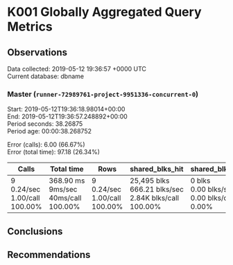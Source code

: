 # K001 Globally Aggregated Query Metrics

## Observations ##
Data collected: 2019-05-12 19:36:57 +0000 UTC  
Current database: dbname  



### Master (`runner-72989761-project-9951336-concurrent-0`) ###
Start: 2019-05-12T19:36:18.98014+00:00  
End: 2019-05-12T19:36:57.248892+00:00  
Period seconds: 38.26875  
Period age: 00:00:38.268752  

Error (calls): 6.00 (66.67%)  
Error (total time): 97.18 (26.34%)

Calls | Total&nbsp;time | Rows | shared_blks_hit | shared_blks_read | shared_blks_dirtied | shared_blks_written | blk_read_time | blk_write_time | kcache_reads | kcache_writes | kcache_user_time_ms | kcache_system_time 
-------|------------|------|-----------------|------------------|---------------------|---------------------|---------------|----------------|--------------|---------------|---------------------|--------------------
9<br/>0.24/sec<br/>1.00/call<br/>100.00% |368.90&nbsp;ms<br/>9ms/sec<br/>40ms/call<br/>100.00% |9<br/>0.24/sec<br/>1.00/call<br/>100.00% |25,495&nbsp;blks<br/>666.21&nbsp;blks/sec<br/>2.84K&nbsp;blks/call<br/>100.00% |0&nbsp;blks<br/>0.00&nbsp;blks/sec<br/>0.00&nbsp;blks/call<br/>0.00% |0&nbsp;blks<br/>0.00&nbsp;blks/sec<br/>0.00&nbsp;blks/call<br/>0.00% |0&nbsp;blks<br/>0.00&nbsp;blks/sec<br/>0.00&nbsp;blks/call<br/>0.00% |0.00&nbsp;ms<br/>0ms/sec<br/>0ms/call<br/>0.00% |0.00&nbsp;ms<br/>0ms/sec<br/>0ms/call<br/>0.00% |0.00&nbsp;bytes<br/>0.00&nbsp;bytes/sec<br/>0.00&nbsp;bytes/call<br/>0.00% |0.00&nbsp;bytes<br/>0.00&nbsp;bytes/sec<br/>0.00&nbsp;bytes/call<br/>0.00% |0.00&nbsp;ms<br/>0ms/sec<br/>0ms/call<br/>0.00% |0.00&nbsp;ms<br/>0ms/sec<br/>0ms/call<br/>0.00%





## Conclusions ##


## Recommendations ##

